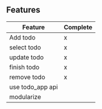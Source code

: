 
## Features

Feature | Complete
--|--
Add todo|x
select todo|x
update todo|x
finish todo|x
remove todo|x
use todo_app api|
modularize|
